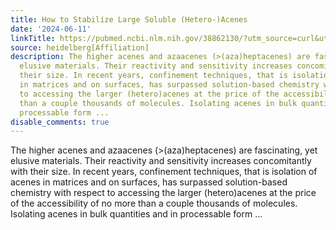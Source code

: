 ```yaml
---
title: How to Stabilize Large Soluble (Hetero-)Acenes
date: '2024-06-11'
linkTitle: https://pubmed.ncbi.nlm.nih.gov/38862130/?utm_source=curl&utm_medium=rss&utm_campaign=pubmed-2&utm_content=1FakS-2QOkCT8HsMOQP1bCRQ4YzyumYOmxmF0moLsQ3dFB1E9V&fc=20220326224207&ff=20240612181856&v=2.18.0.post9+e462414
source: heidelberg[Affiliation]
description: The higher acenes and azaacenes (>(aza)heptacenes) are fascinating, yet
  elusive materials. Their reactivity and sensitivity increases concomitantly with
  their size. In recent years, confinement techniques, that is isolation of acenes
  in matrices and on surfaces, has surpassed solution-based chemistry with respect
  to accessing the larger (hetero)acenes at the price of the accessibility of no more
  than a couple thousands of molecules. Isolating acenes in bulk quantities and in
  processable form ...
disable_comments: true
---
```

The higher acenes and azaacenes (>(aza)heptacenes) are fascinating, yet elusive materials. Their reactivity and sensitivity increases concomitantly with their size. In recent years, confinement techniques, that is isolation of acenes in matrices and on surfaces, has surpassed solution-based chemistry with respect to accessing the larger (hetero)acenes at the price of the accessibility of no more than a couple thousands of molecules. Isolating acenes in bulk quantities and in processable form ...